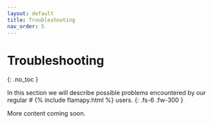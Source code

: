 ```yaml
---
layout: default
title: Troubleshooting
nav_order: 5
---
```


# Troubleshooting
{: .no_toc }

In this section we will describe possible problems encountered by our regular # {% include flamapy.html %} users.
{: .fs-6 .fw-300 }

More content coming soon.